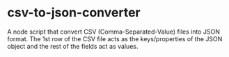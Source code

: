 # csv-to-json-converter

A node script that convert CSV (Comma-Separated-Value) files into JSON format.
The 1st row of the CSV file acts as the keys/properties of the JSON object and the rest of the fields act as values. 


